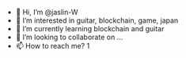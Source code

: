 - 👋 Hi, I’m @jaslin-W
- 👀 I’m interested in guitar, blockchain, game, japan
- 🌱 I’m currently learning blockchain and guitar
- 💞️ I’m looking to collaborate on ...
- 📫 How to reach me?
1
<!---
jaslin-W/jaslin-W is a ✨ special ✨ repository because its `README.md` (this file) appears on your GitHub profile.
You can click the Preview link to take a look at your changes.
--->
